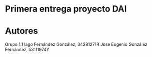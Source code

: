 # Primera entrega proyecto DAI

# Autores
Grupo 1.1
Iago Fernández González, 34281271R
Jose Eugenio González Fernández, 53111974Y


